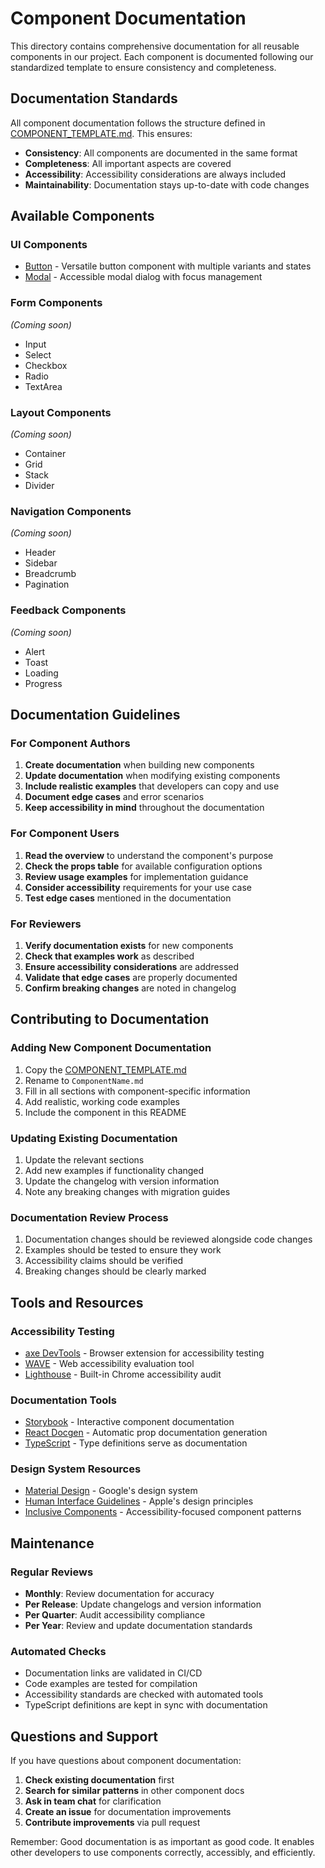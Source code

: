 # Component Documentation

This directory contains comprehensive documentation for all reusable components in our project. Each component is documented following our standardized template to ensure consistency and completeness.

## Documentation Standards

All component documentation follows the structure defined in [COMPONENT_TEMPLATE.md](./COMPONENT_TEMPLATE.md). This ensures:

- **Consistency**: All components are documented in the same format
- **Completeness**: All important aspects are covered
- **Accessibility**: Accessibility considerations are always included
- **Maintainability**: Documentation stays up-to-date with code changes

## Available Components

### UI Components
- [Button](./components/Button.md) - Versatile button component with multiple variants and states
- [Modal](./components/Modal.md) - Accessible modal dialog with focus management

### Form Components
*(Coming soon)*
- Input
- Select
- Checkbox
- Radio
- TextArea

### Layout Components
*(Coming soon)*
- Container
- Grid
- Stack
- Divider

### Navigation Components
*(Coming soon)*
- Header
- Sidebar
- Breadcrumb
- Pagination

### Feedback Components
*(Coming soon)*
- Alert
- Toast
- Loading
- Progress

## Documentation Guidelines

### For Component Authors
1. **Create documentation** when building new components
2. **Update documentation** when modifying existing components
3. **Include realistic examples** that developers can copy and use
4. **Document edge cases** and error scenarios
5. **Keep accessibility in mind** throughout the documentation

### For Component Users
1. **Read the overview** to understand the component's purpose
2. **Check the props table** for available configuration options
3. **Review usage examples** for implementation guidance
4. **Consider accessibility** requirements for your use case
5. **Test edge cases** mentioned in the documentation

### For Reviewers
1. **Verify documentation exists** for new components
2. **Check that examples work** as described
3. **Ensure accessibility considerations** are addressed
4. **Validate that edge cases** are properly documented
5. **Confirm breaking changes** are noted in changelog

## Contributing to Documentation

### Adding New Component Documentation
1. Copy the [COMPONENT_TEMPLATE.md](./COMPONENT_TEMPLATE.md)
2. Rename to `ComponentName.md`
3. Fill in all sections with component-specific information
4. Add realistic, working code examples
5. Include the component in this README

### Updating Existing Documentation
1. Update the relevant sections
2. Add new examples if functionality changed
3. Update the changelog with version information
4. Note any breaking changes with migration guides

### Documentation Review Process
1. Documentation changes should be reviewed alongside code changes
2. Examples should be tested to ensure they work
3. Accessibility claims should be verified
4. Breaking changes should be clearly marked

## Tools and Resources

### Accessibility Testing
- [axe DevTools](https://www.deque.com/axe/devtools/) - Browser extension for accessibility testing
- [WAVE](https://wave.webaim.org/) - Web accessibility evaluation tool
- [Lighthouse](https://developers.google.com/web/tools/lighthouse) - Built-in Chrome accessibility audit

### Documentation Tools
- [Storybook](https://storybook.js.org/) - Interactive component documentation
- [React Docgen](https://github.com/reactjs/react-docgen) - Automatic prop documentation generation
- [TypeScript](https://www.typescriptlang.org/) - Type definitions serve as documentation

### Design System Resources
- [Material Design](https://material.io/) - Google's design system
- [Human Interface Guidelines](https://developer.apple.com/design/human-interface-guidelines/) - Apple's design principles
- [Inclusive Components](https://inclusive-components.design/) - Accessibility-focused component patterns

## Maintenance

### Regular Reviews
- **Monthly**: Review documentation for accuracy
- **Per Release**: Update changelogs and version information
- **Per Quarter**: Audit accessibility compliance
- **Per Year**: Review and update documentation standards

### Automated Checks
- Documentation links are validated in CI/CD
- Code examples are tested for compilation
- Accessibility standards are checked with automated tools
- TypeScript definitions are kept in sync with documentation

## Questions and Support

If you have questions about component documentation:

1. **Check existing documentation** first
2. **Search for similar patterns** in other component docs
3. **Ask in team chat** for clarification
4. **Create an issue** for documentation improvements
5. **Contribute improvements** via pull request

Remember: Good documentation is as important as good code. It enables other developers to use components correctly, accessibly, and efficiently.